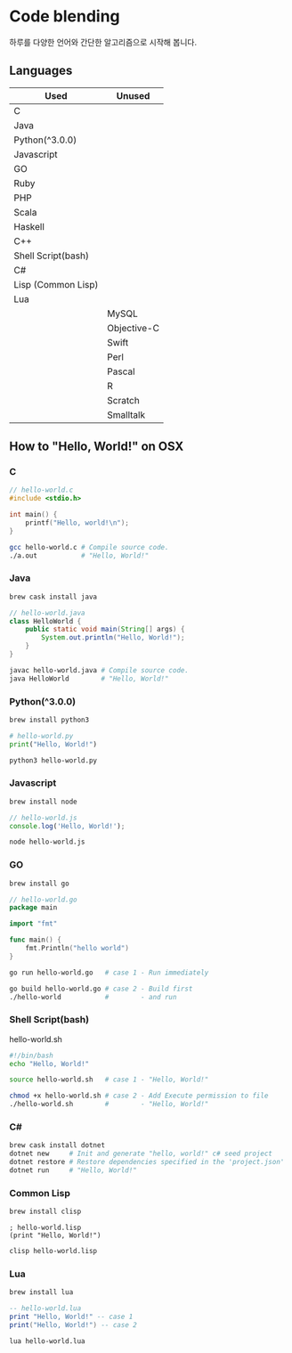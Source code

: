 # Code blending

하루를 다양한 언어와 간단한 알고리즘으로 시작해 봅니다.

## Languages

|Used|Unused|
|---|---|
|C||
|Java||
|Python(^3.0.0)||
|Javascript||
|GO||
|Ruby||
|PHP||
|Scala||
|Haskell||
|C++||
|Shell Script(bash)||
|C#||
|Lisp (Common Lisp)||
|Lua||
||MySQL|
||Objective-C|
||Swift|
||Perl|
||Pascal|
||R|
||Scratch|
||Smalltalk|

## How to "Hello, World!" on OSX

### C

```c
// hello-world.c
#include <stdio.h>

int main() {
    printf("Hello, world!\n");
}
```
```bash
gcc hello-world.c # Compile source code.
./a.out           # "Hello, World!"
```

### Java

```bash
brew cask install java
```
```java
// hello-world.java
class HelloWorld {
    public static void main(String[] args) {
        System.out.println("Hello, World!");
    }
}
```
```bash
javac hello-world.java # Compile source code.
java HelloWorld        # "Hello, World!"
```

### Python(^3.0.0)

```bash
brew install python3
```
```python
# hello-world.py
print("Hello, World!")
```
```bash
python3 hello-world.py
```

### Javascript

```bash
brew install node
```
```javascript
// hello-world.js
console.log('Hello, World!');
```
```bash
node hello-world.js
```

### GO

```bash
brew install go
```
```go
// hello-world.go
package main

import "fmt"

func main() {
    fmt.Println("hello world")
}
```
```bash
go run hello-world.go   # case 1 - Run immediately

go build hello-world.go # case 2 - Build first
./hello-world           #        - and run
```

### Shell Script(bash)

hello-world.sh
```bash
#!/bin/bash
echo "Hello, World!"
```
```bash
source hello-world.sh   # case 1 - "Hello, World!"

chmod +x hello-world.sh # case 2 - Add Execute permission to file
./hello-world.sh        #        - "Hello, World!"
```

### C# #

```bash
brew cask install dotnet
dotnet new     # Init and generate "hello, world!" c# seed project
dotnet restore # Restore dependencies specified in the 'project.json'
dotnet run     # "Hello, World!"
```

### Common Lisp

```bash
brew install clisp
```
```Lisp
; hello-world.lisp
(print "Hello, World!")
```
```bash
clisp hello-world.lisp
```

### Lua

```bash
brew install lua
```
```Lua
-- hello-world.lua
print "Hello, World!" -- case 1
print("Hello, World!") -- case 2
```
```bash
lua hello-world.lua
```
